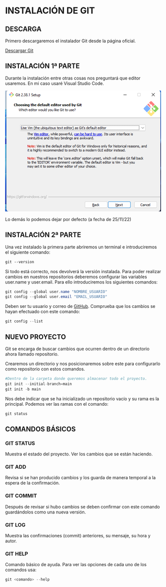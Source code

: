 # INSTALACIÓN DE GIT

## DESCARGA

Primero descargaremos el instalador Git desde la página oficial.

[Descargar Git](https://git-scm.com/download/win)

## INSTALACIÓN 1ª PARTE

Durante la instalación entre otras cosas nos preguntará que editor usaremos. En mi caso usaré Visual Studio Code.

![AltText](./img/Git/1.png)

Lo demás lo podemos dejar por defecto (a fecha de 25/11/22)

## INSTALACIÓN 2ª PARTE

Una vez instalado la primera parte abriremos un terminal e introduciremos el siguiente comando:

```md
git --version
```

Si todo está correcto, nos devolverá la versión instalada.
Para poder realizar cambios en nuestros repositorios deberemos configurar las variables user.name y user.email. Para ello introduciremos los siguientes comandos:

```java
git config --global user.name "NOMBRE_USUARIO"
git config --global user.email "EMAIL_USUARIO"
```

Deben ser tu usuario y correo de [GitHub](https://github.com/).
Comprueba que los cambios se hayan efectuado con este comando:

```java
git config --list
```

## NUEVO PROYECTO

Git se encarga de buscar cambios que ocurren dentro de un directorio ahora llamado repositorio.

Crearemos un directorio y nos posicionaremos sobre este para configurarlo como repositorio con estos comandos.

```php
#Dentro de la carpeta donde queremos almacenar todo el proyecto.
git init --initial-branch=main
git init -b main 
```

Nos debe indicar que se ha inicializado un repositorio vacío y su rama es la principal. Podemos ver las ramas con el comando:

```md
git status
```

## COMANDOS BÁSICOS

### GIT STATUS

Muestra el estado del proyecto. Ver los cambios que se están haciendo.

### GIT ADD

Revisa si se han producido cambios y los guarda de manera temporal a la espera de la confirmación.

### GIT COMMIT

Después de revisar si hubo cambios se deben confirmar con este comando guardándolos como una nueva versión.

### GIT LOG

Muestra las confirmaciones (commit) anteriores, su mensaje, su hora y autor.

### GIT HELP

Comando básico de ayuda. Para ver las opciones de cada uno de los comandos usa:

```php
git <comando> --help
```
